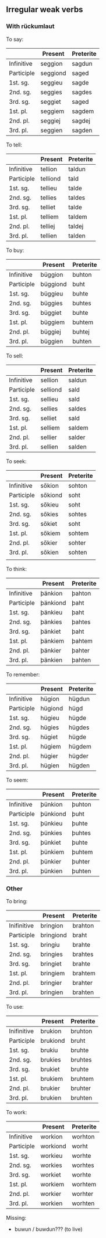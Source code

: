 ## Irregular weak verbs

### With rückumlaut

To say:

|            | Present  | Preterite |
| ---------- | -------- | --------- |
| Infinitive | seggion  | sagdun    |
| Participle | seggiond | saged     |
| 1st. sg.   | seggieu  | sagde     |
| 2nd. sg.   | seggies  | sagdes    |
| 3rd. sg.   | seggiet  | saged     |
| 1st. pl.   | seggiem  | sagdem    |
| 2nd. pl.   | seggiej  | sagdej    |
| 3rd. pl.   | seggien  | sagden    |

To tell:

|            | Present  | Preterite |
| ---------- | -------- | --------- |
| Infinitive | tellion  | taldun    |
| Participle | telliond | tald      |
| 1st. sg.   | tellieu  | talde     |
| 2nd. sg.   | tellies  | taldes    |
| 3rd. sg.   | telliet  | talde     |
| 1st. pl.   | telliem  | taldem    |
| 2nd. pl.   | telliej  | taldej    |
| 3rd. pl.   | tellien  | talden    |

To buy:

|            | Present  | Preterite |
| ---------- | -------- | --------- |
| Infinitive | büggion  | buhton    |
| Participle | büggiond | buht      |
| 1st. sg.   | büggieu  | buhte     |
| 2nd. sg.   | büggies  | buhtes    |
| 3rd. sg.   | büggiet  | buhte     |
| 1st. pl.   | büggiem  | buhtem    |
| 2nd. pl.   | büggiej  | buhtej    |
| 3rd. pl.   | büggien  | buhten    |

To sell:

|            | Present  | Preterite |
| ---------- | -------- | --------- |
| Infinitive | sellion  | saldun    |
| Participle | selliond | sald      |
| 1st. sg.   | sellieu  | sald      |
| 2nd. sg.   | sellies  | saldes    |
| 3rd. sg.   | selliet  | sald      |
| 1st. pl.   | selliem  | saldem    |
| 2nd. pl.   | sellier  | salder    |
| 3rd. pl.   | sellien  | salden    |

To seek:

|            | Present | Preterite |
| ---------- | ------- | --------- |
| Infinitive | sőkion  | sohton    |
| Participle | sőkiond | soht      |
| 1st. sg.   | sőkieu  | soht      |
| 2nd. sg.   | sőkies  | sohtes    |
| 3rd. sg.   | sőkiet  | soht      |
| 1st. pl.   | sőkiem  | sohtem    |
| 2nd. pl.   | sőkier  | sohter    |
| 3rd. pl.   | sőkien  | sohten    |
|            |         |           |

To think:

|            | Present  | Preterite |
| ---------- | -------- | --------- |
| Infinitive | þänkion  | þahton    |
| Participle | þänkiond | þaht      |
| 1st. sg.   | þänkieu  | þaht      |
| 2nd. sg.   | þänkies  | þahtes    |
| 3rd. sg.   | þänkiet  | þaht      |
| 1st. pl.   | þänkiem  | þahtem    |
| 2nd. pl.   | þänkier  | þahter    |
| 3rd. pl.   | þänkien  | þahten    |

To remember:

|            | Present | Preterite |
| ---------- | ------- | --------- |
| Infinitive | hügion  | hügdun    |
| Participle | hügiond | hügd      |
| 1st. sg.   | hügieu  | hügde     |
| 2nd. sg.   | hügies  | hügdes    |
| 3rd. sg.   | hügiet  | hügde     |
| 1st. pl.   | hügiem  | hügdem    |
| 2nd. pl.   | hügier  | hügder    |
| 3rd. pl.   | hügien  | hügden    |

To seem:

|            | Present  | Preterite |
| ---------- | -------- | --------- |
| Infinitive | þünkion  | þuhton    |
| Participle | þünkiond | þuht      |
| 1st. sg.   | þünkieu  | þuhte     |
| 2nd. sg.   | þünkies  | þuhtes    |
| 3rd. sg.   | þünkiet  | þuhte     |
| 1st. pl.   | þünkiem  | þuhtem    |
| 2nd. pl.   | þünkier  | þuhter    |
| 3rd. pl.   | þünkien  | þuhten    |

### Other

To bring:

|             | Present   | Preterite |
| ----------- | --------- | --------- |
| Inifinitive | bringion  | brahton   |
| Participle  | bringiond | braht     |
| 1st. sg.    | bringiu   | brahte    |
| 2nd. sg.    | bringies  | brahtes   |
| 3rd. sg.    | bringiet  | brahte    |
| 1st. pl.    | bringiem  | brahtem   |
| 2nd. pl.    | bringier  | brahter   |
| 3rd. pl.    | bringien  | brahten   |

To use:

|             | Present  | Preterite |
| ----------- | -------- | --------- |
| Inifinitive | brukion  | bruhton   |
| Participle  | brukiond | bruht     |
| 1st. sg.    | brukiu   | bruhte    |
| 2nd. sg.    | brukies  | bruhtes   |
| 3rd. sg.    | brukiet  | bruhte    |
| 1st. pl.    | brukiem  | bruhtem   |
| 2nd. pl.    | brukier  | bruhter   |
| 3rd. pl.    | brukien  | bruhten   |

To work:

|            | Present  | Preterite |
| ---------- | -------- | --------- |
| Infinitive | workion  | worhton   |
| Participle | workiond | worht     |
| 1st. sg.   | workieu  | worhte    |
| 2nd. sg.   | workies  | worhtes   |
| 3rd. sg.   | workiet  | worhte    |
| 1st. pl.   | workiem  | worhtem   |
| 2nd. pl.   | workier  | worhter   |
| 3rd. pl.   | workien  | worhten   |

Missing:

- buwun / buwdun??? (to live)
